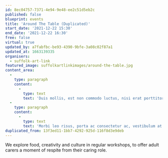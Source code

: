 ```yaml
---
id: 8ec04757-7371-4e94-9e48-ee2c51d5eb2c
published: false
blueprint: events
title: 'Around The Table (Duplicated)'
start_date: '2021-12-22 15:30'
end_date: '2021-12-22 16:30'
free: false
virtual: true
updated_by: a7fabfbc-be93-4390-9bfe-3a08c02f87a1
updated_at: 1663139335
organisers:
  - suffolk-art-link
featured_image: suffolkartlinkimages/around-the-table.jpg
content_area:
  -
    type: paragraph
    content:
      -
        type: text
        text: 'Duis mollis, est non commodo luctus, nisi erat porttitor ligula, eget lacinia odio sem nec elit. Vivamus sagittis lacus vel augue laoreet rutrum faucibus dolor auctor. Donec ullamcorper nulla non metus auctor fringilla. Donec ullamcorper nulla non metus auctor fringilla.'
  -
    type: paragraph
    content:
      -
        type: text
        text: 'Morbi leo risus, porta ac consectetur ac, vestibulum at eros. Nullam id dolor id nibh ultricies vehicula ut id elit. Sed posuere consectetur est at lobortis. Nullam quis risus eget urna mollis ornare vel eu leo. Lorem ipsum dolor sit amet, consectetur adipiscing elit. Cras mattis consectetur purus sit amet fermentum.'
duplicated_from: 13f3ed11-1bb7-4292-925d-116f8d3e9deb
---
```

We explore food, creativity and culture in regular workshops, to offer adult carers a moment of respite from their caring role.